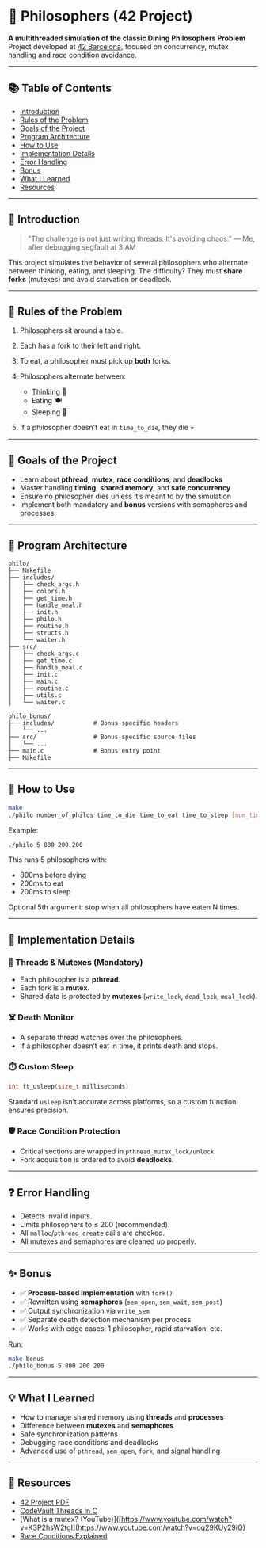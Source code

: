 # 🧠 Philosophers (42 Project)

**A multithreaded simulation of the classic Dining Philosophers Problem**
Project developed at [42 Barcelona](https://42barcelona.com), focused on concurrency, mutex handling and race condition avoidance.

---

## 📚 Table of Contents

* [Introduction](#introduction)
* [Rules of the Problem](#rules-of-the-problem)
* [Goals of the Project](#goals-of-the-project)
* [Program Architecture](#program-architecture)
* [How to Use](#how-to-use)
* [Implementation Details](#implementation-details)
* [Error Handling](#error-handling)
* [Bonus](#bonus)
* [What I Learned](#what-i-learned)
* [Resources](#resources)

---

## 🧩 Introduction

> "The challenge is not just writing threads. It's avoiding chaos."
> — Me, after debugging segfault at 3 AM

This project simulates the behavior of several philosophers who alternate between thinking, eating, and sleeping. The difficulty? They must **share forks** (mutexes) and avoid starvation or deadlock.

---

## 🍝 Rules of the Problem

1. Philosophers sit around a table.
2. Each has a fork to their left and right.
3. To eat, a philosopher must pick up **both** forks.
4. Philosophers alternate between:

   * Thinking 🧠
   * Eating 🍽️
   * Sleeping 🛌
5. If a philosopher doesn't eat in `time_to_die`, they die 💀

---

## 🎯 Goals of the Project

* Learn about **pthread**, **mutex**, **race conditions**, and **deadlocks**
* Master handling **timing**, **shared memory**, and **safe concurrency**
* Ensure no philosopher dies unless it’s meant to by the simulation
* Implement both mandatory and **bonus** versions with semaphores and processes

---

## 🏐 Program Architecture

```
philo/
├── Makefile
├── includes/
│   ├── check_args.h
│   ├── colors.h
│   ├── get_time.h
│   ├── handle_meal.h
│   ├── init.h
│   ├── philo.h
│   ├── routine.h
│   ├── structs.h
│   └── waiter.h
├── src/
│   ├── check_args.c
│   ├── get_time.c
│   ├── handle_meal.c
│   ├── init.c
│   ├── main.c
│   ├── routine.c
│   ├── utils.c
│   └── waiter.c

philo_bonus/
├── includes/           # Bonus-specific headers
│   └── ...
├── src/                # Bonus-specific source files
│   └── ...
├── main.c              # Bonus entry point
├── Makefile
```

---

## 🔧 How to Use

```bash
make
./philo number_of_philos time_to_die time_to_eat time_to_sleep [num_times_each_philo_must_eat]
```

Example:

```bash
./philo 5 800 200 200
```

This runs 5 philosophers with:

* 800ms before dying
* 200ms to eat
* 200ms to sleep

Optional 5th argument: stop when all philosophers have eaten N times.

---

## 🧠 Implementation Details

### 🧵 Threads & Mutexes (Mandatory)

* Each philosopher is a **pthread**.
* Each fork is a **mutex**.
* Shared data is protected by **mutexes** (`write_lock`, `dead_lock`, `meal_lock`).

### ☠️ Death Monitor

* A separate thread watches over the philosophers.
* If a philosopher doesn’t eat in time, it prints death and stops.

### ⏱️ Custom Sleep

```c
int ft_usleep(size_t milliseconds)
```

Standard `usleep` isn’t accurate across platforms, so a custom function ensures precision.

### 🛡️ Race Condition Protection

* Critical sections are wrapped in `pthread_mutex_lock/unlock`.
* Fork acquisition is ordered to avoid **deadlocks**.

---

## ❓ Error Handling

* Detects invalid inputs.
* Limits philosophers to ≤ 200 (recommended).
* All `malloc`/`pthread_create` calls are checked.
* All mutexes and semaphores are cleaned up properly.

---

## ✨ Bonus

* ✅ **Process-based implementation** with `fork()`
* ✅ Rewritten using **semaphores** (`sem_open`, `sem_wait`, `sem_post`)
* ✅ Output synchronization via `write_sem`
* ✅ Separate death detection mechanism per process
* ✅ Works with edge cases: 1 philosopher, rapid starvation, etc.

Run:

```bash
make bonus
./philo_bonus 5 800 200 200
```

---

## 💡 What I Learned

* How to manage shared memory using **threads** and **processes**
* Difference between **mutexes** and **semaphores**
* Safe synchronization patterns
* Debugging race conditions and deadlocks
* Advanced use of `pthread`, `sem_open`, `fork`, and signal handling

---

## 📂 Resources

* [42 Project PDF](https://cdn.intra.42.fr/pdf/pdf/73266/en.subject.pdf)
* [CodeVault Threads in C](https://www.youtube.com/playlist?list=PLfqABt5AS4FkW5mOn2Tn9ZZLLDwA3kZUY)
* [What is a mutex? (YouTube)]([https://www.youtube.com/watch?v=K3P2hsW2tgI](https://www.youtube.com/watch?v=oq29KUy29iQ)
* [Race Conditions Explained](https://www.youtube.com/watch?v=9TYKQTuZJpY)
